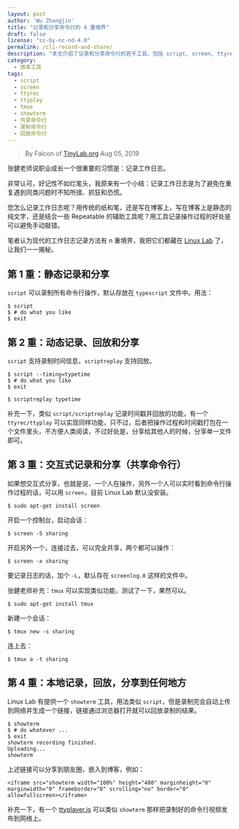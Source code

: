 ```yaml
---
layout: post
author: 'Wu Zhangjin'
title: "记录和分享命令行的 4 重境界"
draft: false
license: "cc-by-nc-nd-4.0"
permalink: /cli-record-and-share/
description: "本文介绍了记录和分享命令行的若干工具，包括 script, screen, ttyrec/ttyplay, tmux, showterm 等。"
category:
  - 效率工具
tags:
  - script
  - screen
  - ttyrec
  - ttyplay
  - tmux
  - showterm
  - 共享命令行
  - 录制命令行
  - 回放命令行
---
```


> By Falcon of [TinyLab.org][1]
> Aug 05, 2019

张健老师说职业成长一个很重要的习惯是：记录工作日志。

非常认可，好记性不如烂笔头，我原来有一个小结：记录工作日志是为了避免在重复遇到同类问题时不知所措、抓狂和恐慌。

您怎么记录工作日志呢？用传统的纸和笔，还是写在博客上，写在博客上是静态的纯文字，还是结合一些 Repeatable 的辅助工具呢？用工具记录操作过程的好处是可以避免手动敲错。

笔者认为现代的工作日志记录方法有 n 重境界，我把它们都藏在 [Linux Lab](https://tinylab.org/linux-lab) 了，让我们一一揭秘。

## 第 1 重：静态记录和分享

`script` 可以录制所有命令行操作，默认存放在 `typescript` 文件中。用法：

    $ script
    $ # do what you like
    $ exit

## 第 2 重：动态记录、回放和分享

`script` 支持录制时间信息，`scriptreplay` 支持回放。

    $ script --timing=typetime
    $ # do what you like
    $ exit

    $ scriptreplay typetime

补充一下，类似 `script/scriptreplay` 记录时间戳并回放的功能，有一个 `ttyrec/ttyplay` 可以实现同样功能，只不过，后者把操作过程和时间戳打包在一个文件里头，不方便人类阅读，不过好处是，分享给其他人的时候，分享单一文件即可。

## 第 3 重：交互式记录和分享（共享命令行）

如果想交互式分享，也就是说，一个人在操作，另外一个人可以实时看到命令行操作过程的话，可以用 `screen`，目前 Linux Lab 默认没安装。

    $ sudo apt-get install screen

开启一个控制台，启动会话：

    $ screen -S sharing

开启另外一个，连接过去，可以完全共享，两个都可以操作：

    $ screen -x sharing

要记录日志的话，加个 `-L`，默认存在 `screenlog.0` 这样的文件中。

张健老师补充：`tmux` 可以实现类似功能，测试了一下，果然可以。

    $ sudo apt-get install tmux

新建一个会话：

    $ tmux new -s sharing

连上去：

    $ tmux a -t sharing

## 第 4 重：本地记录，回放，分享到任何地方

Linux Lab 有提供一个 `showterm` 工具，用法类似 `script`，但是录制完会自动上传到网络并生成一个链接，链接通过浏览器打开就可以回放录制的结果。

    $ showterm
    $ # do whatever ...
    $ exit
    showterm recording finished.
    Uploading...
    showterm

上述链接可以分享到朋友圈，嵌入到博客，例如：

    <iframe src="showterm width="100%" height="480" marginheight="0" marginwidth="0" frameborder="0" scrolling="no" border="0" allowfullscreen></iframe>

补充一下，有一个 [ttyplayer.js](https://github.com/meowtec/ttyplayer.js) 可以类似 `showterm` 那样把录制好的命令行视频发布到网络上。

[1]: https://tinylab.org
